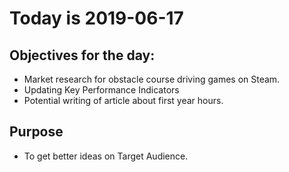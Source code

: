 # Today is 2019-06-17

## Objectives for the day:

- Market research for obstacle course driving games on Steam.
- Updating Key Performance Indicators
- Potential writing of article about first year hours.

## Purpose

- To get better ideas on Target Audience.
